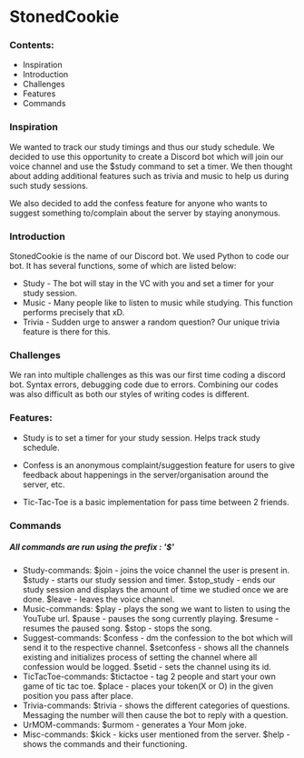 # StonedCookie

### Contents:
* Inspiration
* Introduction
* Challenges
* Features
* Commands

### Inspiration

We wanted to track our study timings and thus our study schedule. We decided to use this opportunity to create a Discord bot which will join our voice channel and use the $study command to set a timer. We then thought about adding additional features such as trivia and music to help us during such study sessions.

We also decided to add the confess feature for anyone who wants to suggest something to/complain about the server by staying anonymous.

### Introduction

StonedCookie is the name of our Discord bot.
We used Python to code our bot. It has several functions, some of which are listed below:

* Study - The bot will stay in the VC with you and set a timer for your study session.
* Music - Many people like to listen to music while studying. This function performs precisely that xD.
* Trivia - Sudden urge to answer a random question? Our unique trivia feature is there for this.

### Challenges

We ran into multiple challenges as this was our first time coding a discord bot. Syntax errors, debugging code due to errors. Combining our codes was also difficult as both our styles of writing codes is different.

### Features:

* Study is to set a timer for your study session. Helps track study schedule.

* Confess is an anonymous complaint/suggestion feature for users to give feedback about happenings in the server/organisation around the server, etc.

* Tic-Tac-Toe is a basic implementation for pass time between 2 friends.

### Commands

##### All commands are run using the prefix : '$'

* Study-commands:
    $join - joins the voice channel the user is present in.
    $study - starts our study session and timer.
    $stop_study - ends our study session and displays the amount of time we studied once we are done.
    $leave - leaves the voice channel.
* Music-commands:
    $play - plays the song we want to listen to using the YouTube url.
    $pause - pauses the song currently playing.
    $resume - resumes the paused song.
    $stop - stops the song.
* Suggest-commands:
    $confess - dm the confession to the bot which will send it to the respective channel.
    $setconfess - shows all the channels existing and initializes process of setting the channel where all confession would be logged.
    $setid - sets the channel using its id.
* TicTacToe-commands:
    $tictactoe - tag 2 people and start your own game of tic tac toe.
    $place - places your token(X or O) in the given position you pass after place.
* Trivia-commands:
    $trivia - shows the different categories of questions. Messaging the number will then cause the bot to reply with a question.
* UrMOM-commands:
    $urmom - generates a Your Mom joke.
* Misc-commands:
    $kick - kicks user mentioned from the server.
    $help - shows the commands and their functioning.
